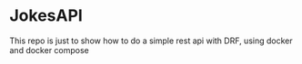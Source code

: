 # JokesAPI
This repo is just to show how to do a simple rest api with DRF, using docker and docker compose

